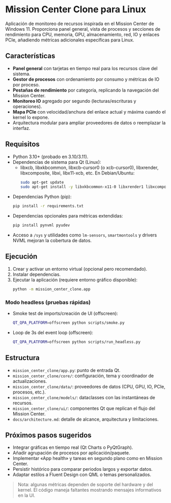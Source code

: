 # Mission Center Clone para Linux

Aplicación de monitoreo de recursos inspirada en el Mission Center de Windows 11. Proporciona panel general, vista de procesos y secciones de rendimiento para CPU, memoria, GPU, almacenamiento, red, IO y enlaces PCIe, añadiendo métricas adicionales específicas para Linux.

## Características
- **Panel general** con tarjetas en tiempo real para los recursos clave del sistema.
- **Gestor de procesos** con ordenamiento por consumo y métricas de IO por proceso.
- **Pestañas de rendimiento** por categoría, replicando la navegación del Mission Center.
- **Monitoreo IO** agregado por segundo (lecturas/escrituras y operaciones).
- **Mapa PCIe** con velocidad/anchura del enlace actual y máxima cuando el kernel lo expone.
- Arquitectura modular para ampliar proveedores de datos o reemplazar la interfaz.

## Requisitos
- Python 3.10+ (probado en 3.10/3.11).
- Dependencias de sistema para Qt (Linux):
  - libxcb, libxkbcommon, libxcb-cursor0 (o xcb-cursor0), libxrender, libxcomposite, libxi, libx11-xcb, etc. En Debian/Ubuntu:
    ```bash
    sudo apt-get update
    sudo apt-get install -y libxkbcommon-x11-0 libxrender1 libxcomposite1 libxi6 libxcb-cursor0
    ```
- Dependencias Python (pip):
  ```bash
  pip install -r requirements.txt
  ```
- Dependencias opcionales para métricas extendidas:
  ```bash
  pip install pynvml pyudev
  ```
- Acceso a `/sys` y utilidades como `lm-sensors`, `smartmontools` y drivers NVML mejoran la cobertura de datos.

## Ejecución
1. Crear y activar un entorno virtual (opcional pero recomendado).
2. Instalar dependencias.
3. Ejecutar la aplicación (requiere entorno gráfico disponible):
   ```bash
   python -m mission_center_clone.app
   ```

### Modo headless (pruebas rápidas)
- Smoke test de imports/creación de UI (offscreen):
  ```bash
  QT_QPA_PLATFORM=offscreen python scripts/smoke.py
  ```
- Loop de 3s del event loop (offscreen):
  ```bash
  QT_QPA_PLATFORM=offscreen python scripts/run_headless.py
  ```

## Estructura
- `mission_center_clone/app.py`: punto de entrada Qt.
- `mission_center_clone/core/`: configuración, tema y coordinador de actualizaciones.
- `mission_center_clone/data/`: proveedores de datos (CPU, GPU, IO, PCIe, procesos, etc.).
- `mission_center_clone/models/`: dataclasses con las instantáneas de recursos.
- `mission_center_clone/ui/`: componentes Qt que replican el flujo del Mission Center.
- `docs/architecture.md`: detalle de alcance, arquitectura y limitaciones.

## Próximos pasos sugeridos
- Integrar gráficas en tiempo real (Qt Charts o PyQtGraph).
- Añadir agrupación de procesos por aplicación/paquete.
- Implementar «App health» y tareas en segundo plano como en Mission Center.
- Persistir histórico para comparar periodos largos y exportar datos.
- Adaptar estilos a Fluent Design con QML o temas personalizados.

> Nota: algunas métricas dependen de soporte del hardware y del kernel. El código maneja faltantes mostrando mensajes informativos en la UI.
